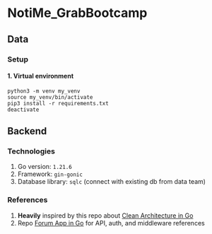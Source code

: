 # NotiMe_GrabBootcamp
## Data
### Setup 
#### 1. Virtual environment
```
python3 -m venv my_venv
source my_venv/bin/activate
pip3 install -r requirements.txt
deactivate
```
## Backend
### Technologies

1. Go version: `1.21.6`
1. Framework: `gin-gonic`
2. Database library: `sqlc` (connect with existing db from data team)

### References

1. **Heavily** inspired by this repo
   about [Clean Architecture in Go](https://github.com/amitshekhariitbhu/go-backend-clean-architecture/tree/main)
2. Repo [Forum App in Go](https://github.com/victorsteven/Forum-App-Go-Backend) for API, auth, and middleware references
